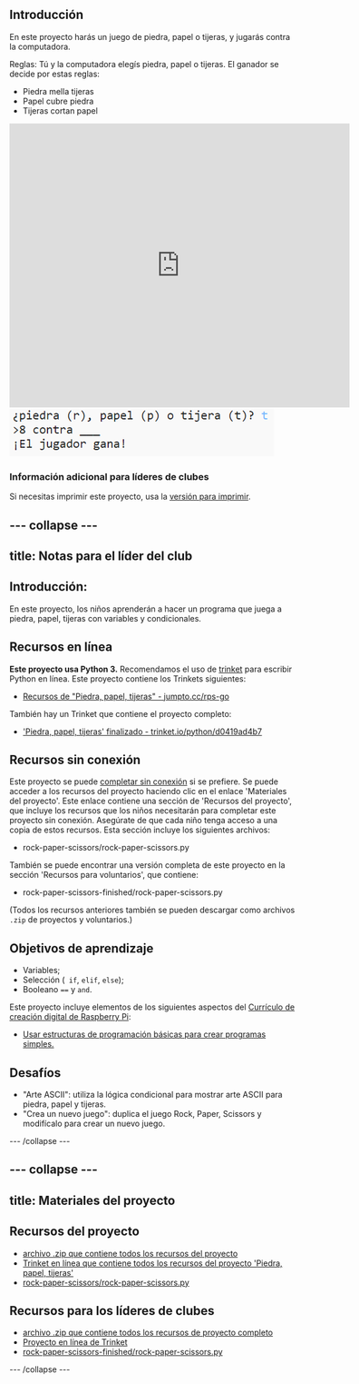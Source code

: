 ## Introducción

En este proyecto harás un juego de piedra, papel o tijeras, y jugarás contra la computadora.

Reglas: Tú y la computadora elegís piedra, papel o tijeras. El ganador se decide por estas reglas:

* Piedra mella tijeras
* Papel cubre piedra
* Tijeras cortan papel

<div class="trinket">
  <iframe src="https://trinket.io/embed/python/d0419ad4b7?outputOnly=true&start=result" width="600" height="500" frameborder="0" marginwidth="0" marginheight="0" allowfullscreen>
  </iframe>
  <img src="images/rps-final.png">
</div>

### Información adicional para líderes de clubes

Si necesitas imprimir este proyecto, usa la [versión para imprimir](https://projects.raspberrypi.org/es-ES/projects/rock-paper-scissors/print).

--- collapse ---
---
title: Notas para el líder del club
---
## Introducción:

En este proyecto, los niños aprenderán a hacer un programa que juega a piedra, papel, tijeras con variables y condicionales.

## Recursos en línea

**Este proyecto usa Python 3.** Recomendamos el uso de [trinket](https://trinket.io/) para escribir Python en línea. Este proyecto contiene los Trinkets siguientes:

* [Recursos de "Piedra, papel, tijeras" - jumpto.cc/rps-go](http://jumpto.cc/rps-go)

También hay un Trinket que contiene el proyecto completo:

* ['Piedra, papel, tijeras' finalizado - trinket.io/python/d0419ad4b7](https://trinket.io/python/d0419ad4b7)

## Recursos sin conexión

Este proyecto se puede [completar sin conexión](https://www.codeclubprojects.org/en-GB/resources/python-working-offline/) si se prefiere. Se puede acceder a los recursos del proyecto haciendo clic en el enlace 'Materiales del proyecto'. Este enlace contiene una sección de 'Recursos del proyecto', que incluye los recursos que los niños necesitarán para completar este proyecto sin conexión. Asegúrate de que cada niño tenga acceso a una copia de estos recursos. Esta sección incluye los siguientes archivos:

* rock-paper-scissors/rock-paper-scissors.py

También se puede encontrar una versión completa de este proyecto en la sección 'Recursos para voluntarios', que contiene:

* rock-paper-scissors-finished/rock-paper-scissors.py

(Todos los recursos anteriores también se pueden descargar como archivos `.zip` de proyectos y voluntarios.)

## Objetivos de aprendizaje

* Variables;
* Selección (` if`, ` elif `, ` else `); 
* Booleano `==` y `and`.

Este proyecto incluye elementos de los siguientes aspectos del [Currículo de creación digital de Raspberry Pi](http://rpf.io/curriculum):

* [Usar estructuras de programación básicas para crear programas simples.](https://www.raspberrypi.org/curriculum/programming/creator)

## Desafíos

* "Arte ASCII": utiliza la lógica condicional para mostrar arte ASCII para piedra, papel y tijeras. 
* "Crea un nuevo juego": duplica el juego Rock, Paper, Scissors y modifícalo para crear un nuevo juego. 

--- /collapse ---

--- collapse ---
---
title: Materiales del proyecto
---
## Recursos del proyecto

* [archivo .zip que contiene todos los recursos del proyecto](resources/rock-paper-scissors-project-resources.zip)
* [Trinket en línea que contiene todos los recursos del proyecto 'Piedra, papel, tijeras'](http://jumpto.cc/rps-go)
* [rock-paper-scissors/rock-paper-scissors.py](resources/rock-paper-scissors-rock-paper-scissors.py)

## Recursos para los líderes de clubes

* [archivo .zip que contiene todos los recursos de proyecto completo](resources/rock-paper-scissors-volunteer-resources.zip)
* [Proyecto en línea de Trinket](https://trinket.io/python/d0419ad4b7)
* [rock-paper-scissors-finished/rock-paper-scissors.py](resources/rock-paper-scissors-finished-rock-paper-scissors.py)

--- /collapse ---